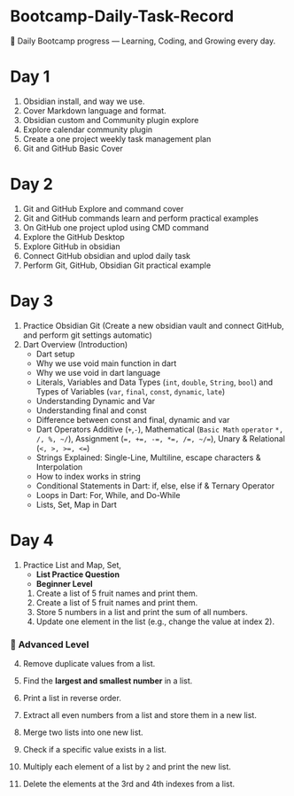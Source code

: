 # Bootcamp-Daily-Task-Record
🚀 Daily Bootcamp progress — Learning, Coding, and Growing every day.

# Day 1
1. Obsidian install, and way we use.
2. Cover Markdown language and format.
3. Obsidian custom and Community plugin explore
4. Explore calendar community plugin
5. Create a one project weekly task management plan 
6. Git and GitHub Basic Cover
# Day 2
1. Git and GitHub Explore and command cover
2. Git and GitHub commands learn and perform practical examples
3. On GitHub one  project uplod using CMD command
4. Explore the GitHub Desktop
5. Explore GitHub in obsidian
6. Connect GitHub obsidian and uplod daily task 
7. Perform Git, GitHub, Obsidian Git practical example 
# Day 3
1. Practice Obsidian Git (Create a new obsidian vault and connect GitHub, and perform git settings automatic)
2. Dart Overview (Introduction)
	- Dart setup
	- Why we use void main function in dart
	- Why we use void in dart language
	- Literals, Variables and Data Types (`int`, `double`, `String`, `bool`) and Types of Variables (`var`, `final`, `const`, `dynamic`, `late`)
	- Understanding Dynamic and Var
	- Understanding final and const
	- Difference between const and final, dynamic and var 
	- Dart Operators Additive (`+`,`-`), Mathematical (`Basic Math` `operator` `*, /, %, ~/`), Assignment (`=, +=, -=, *=, /=, ~/=`), Unary & Relational (`<, >, >=, <=`)
	- Strings Explained: Single-Line, Multiline, escape characters & Interpolation
	- How to index works in string
	- Conditional Statements in Dart: if, else, else if & Ternary Operator
	- Loops in Dart: For, While, and Do-While
	- Lists, Set, Map in Dart
# Day 4
1. Practice List and Map, Set,  
	- **List Practice Question**
	- **Beginner Level**
	1. Create a list of 5 fruit names and print them.
	2. Create a list of 5 fruit names and print them.
    3. Store 5 numbers in a list and print the sum of all numbers.
    4. Update one element in the list (e.g., change the value at index 2).

### 🚀 **Advanced Level**

4. Remove duplicate values from a list.
    
5. Find the **largest and smallest number** in a list.
    
6. Print a list in reverse order.
    
7. Extract all even numbers from a list and store them in a new list.
    
8. Merge two lists into one new list.
    
9. Check if a specific value exists in a list.
    
10. Multiply each element of a list by `2` and print the new list.
    
11. Delete the elements at the 3rd and 4th indexes from a list.

